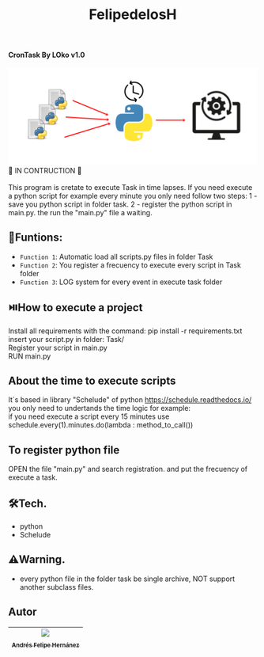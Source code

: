 <h1 align="center"> FelipedelosH </h1>
<br>
<h4>CronTask By LOko v1.0</h4>

![Banner](docs/banner.png)
:construction: IN CONTRUCTION :construction:
<br><br>
This program is cretate to execute Task in time lapses. If you need execute a python script for example every minute you only need follow two steps: 1 - save you python script in folder task. 2 - register the python script in main.py. the run the "main.py" file a waiting.

## :hammer:Funtions:

- `Function 1`: Automatic load all scripts.py files in folder Task<br>
- `Function 2`: You register a frecuency to execute every script in Task folder<br>
- `Function 3`: LOG system for every event in execute task folder<br>


## :play_or_pause_button:How to execute a project

Install all requirements with the command: pip install -r requirements.txt<br>
insert your script.py in folder: Task/<br>
Register your script in main.py<br>
RUN main.py<br>


## About the time to execute scripts

It´s based in library "Schelude" of python https://schedule.readthedocs.io/
<br>
you only need to undertands the time logic for example:
<br>
if you need execute a script every 15 minutes use schedule.every(1).minutes.do(lambda : method_to_call())

## To register python file

OPEN the file "main.py" and search registration. and put the frecuency of execute a task.

## :hammer_and_wrench:Tech.

- python
- Schelude

## :warning:Warning.

- every python file in the folder task be single archive, NOT support another subclass files.

## Autor

| [<img src="https://avatars.githubusercontent.com/u/38327255?v=4" width=115><br><sub>Andrés Felipe Hernánez</sub>](https://github.com/felipedelosh)|
| :---: |